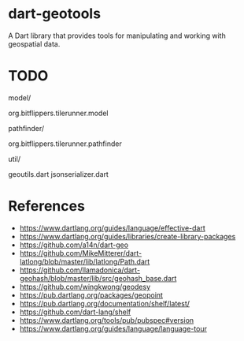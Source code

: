 # dart-geotools
A Dart library that provides tools for manipulating and working with geospatial data.

# TODO

model/

org.bitflippers.tilerunner.model

pathfinder/

org.bitflippers.tilerunner.pathfinder

util/

geoutils.dart
jsonserializer.dart

# References

* https://www.dartlang.org/guides/language/effective-dart
* https://www.dartlang.org/guides/libraries/create-library-packages
* https://github.com/a14n/dart-geo
* https://github.com/MikeMitterer/dart-latlong/blob/master/lib/latlong/Path.dart
* https://github.com/llamadonica/dart-geohash/blob/master/lib/src/geohash_base.dart
* https://github.com/wingkwong/geodesy
* https://pub.dartlang.org/packages/geopoint
* https://pub.dartlang.org/documentation/shelf/latest/
* https://github.com/dart-lang/shelf
* https://www.dartlang.org/tools/pub/pubspec#version
* https://www.dartlang.org/guides/language/language-tour
